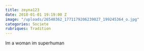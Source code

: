 ```yaml
---
title: zeyna123
date: 2018-01-01 19:19:00 Z
image: "/uploads/26540362_1771179206239027_199245364_o.jpg"
categories: Societe
rubriques: Tradition
---
```


Im a woman im superhuman